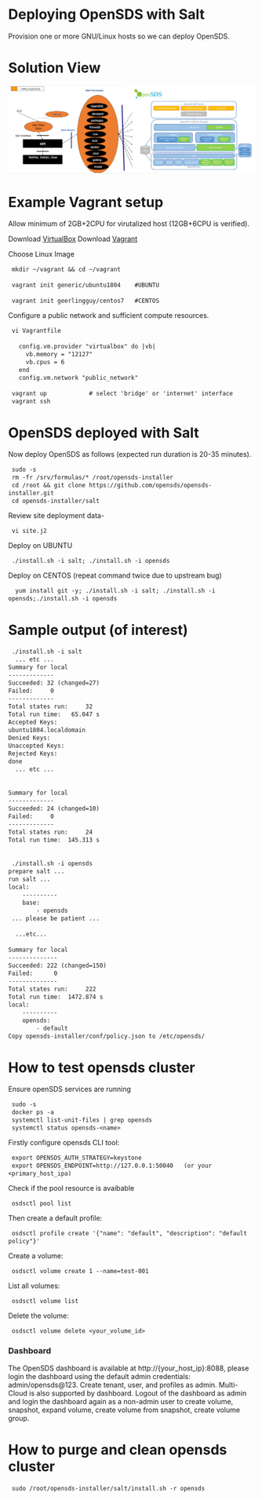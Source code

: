 # Deploying OpenSDS with Salt

Provision one or more GNU/Linux hosts so we can deploy OpenSDS.

Solution View
=============

<a href="https://github.com/opensds/opensds">![Solution overview](solutionDesign.png)</a>

Example Vagrant setup
=====================
Allow minimum of 2GB+2CPU for virutalized host (12GB+6CPU is verified).

Download [VirtualBox](https://www.virtualbox.org/wiki/Downloads)
Download [Vagrant](https://www.vagrantup.com/downloads.html)

Choose Linux Image
```
 mkdir ~/vagrant && cd ~/vagrant

 vagrant init generic/ubuntu1804    #UBUNTU

 vagrant init geerlingguy/centos7   #CENTOS
```

Configure a public network and sufficient compute resources.
```
 vi Vagrantfile

   config.vm.provider "virtualbox" do |vb|
     vb.memory = "12127"
     vb.cpus = 6
   end
   config.vm.network "public_network"

 vagrant up            # select 'bridge' or 'internet' interface
 vagrant ssh 
```

OpenSDS deployed with Salt
==========================
Now deploy OpenSDS as follows (expected run duration is 20-35 minutes).

```
 sudo -s
 rm -fr /srv/formulas/* /root/opensds-installer
 cd /root && git clone https://github.com/opensds/opensds-installer.git
 cd opensds-installer/salt
```

Review site deployment data-
```
 vi site.j2
```

Deploy on UBUNTU
```
 ./install.sh -i salt; ./install.sh -i opensds
```

Deploy on CENTOS (repeat command twice due to upstream bug)
```
  yum install git -y; ./install.sh -i salt; ./install.sh -i opensds;./install.sh -i opensds
```


Sample output (of interest)
============================

```
 ./install.sh -i salt
  ... etc ...
Summary for local
-------------
Succeeded: 32 (changed=27)
Failed:     0
-------------
Total states run:     32
Total run time:   65.047 s
Accepted Keys:
ubuntu1804.localdomain
Denied Keys:
Unaccepted Keys:
Rejected Keys:
done
  ... etc ...


Summary for local
-------------
Succeeded: 24 (changed=10)
Failed:     0
-------------
Total states run:     24
Total run time:  145.313 s


 ./install.sh -i opensds
prepare salt ...
run salt ...
local:
    ----------
    base:
        - opensds
 ... please be patient ...

  ...etc... 

Summary for local
--------------
Succeeded: 222 (changed=150)
Failed:      0
--------------
Total states run:     222
Total run time:  1472.874 s
local:
    ----------
    opensds:
        - default
Copy opensds-installer/conf/policy.json to /etc/opensds/
```

How to test opensds cluster
===========================

Ensure openSDS services are running
```
 sudo -s
 docker ps -a
 systemctl list-unit-files | grep opensds
 systemctl status opensds-<name>
```

Firstly configure opensds CLI tool:
```
 export OPENSDS_AUTH_STRATEGY=keystone
 export OPENSDS_ENDPOINT=http://127.0.0.1:50040   (or your <primary_host_ipa)
```
Check if the pool resource is avaibable
```
 osdsctl pool list
```

Then create a default profile:
```
 osdsctl profile create '{"name": "default", "description": "default policy"}'
```

Create a volume:
```
 osdsctl volume create 1 --name=test-001
```

List all volumes:
```
 osdsctl volume list
```

Delete the volume:
```
 osdsctl volume delete <your_volume_id>
```

### Dashboard
The OpenSDS dashboard is available at http://{your_host_ip}:8088, please login the dashboard using the default admin credentials: admin/opensds@123. Create tenant, user, and profiles as admin. Multi-Cloud is also supported by dashboard. Logout of the dashboard as admin and login the dashboard again as a non-admin user to create volume, snapshot, expand volume, create volume from snapshot, create volume group.


How to purge and clean opensds cluster
========================================
```
 sudo /root/opensds-installer/salt/install.sh -r opensds
```
